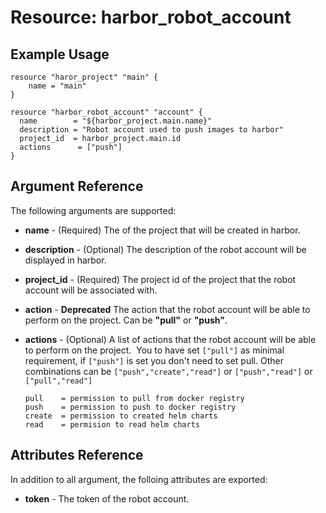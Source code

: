 # Resource: harbor_robot_account

## Example Usage
```hcl
resource "haror_project" "main" {
    name = "main"
}

resource "harbor_robot_account" "account" {
  name        = "${harbor_project.main.name}"
  description = "Robot account used to push images to harbor"
  project_id  = harbor_project.main.id
  actions      = ["push"]
}
```

## Argument Reference
The following arguments are supported:

* **name** - (Required) The of the project that will be created in harbor.

* **description** - (Optional) The description of the robot account will be displayed in harbor.

* **project_id** - (Required) The project id of the project that the robot account will be associated with.

* **action** - **Deprecated** The action that the robot account will be able to perform on the project. Can be **"pull"** or **"push"**.

* **actions** - (Optional) A list of actions that the robot account will be able to perform on the project. 
    You to have set `["pull"]` as minimal requirement, if `["push"]` is set you don't need to set pull. Other combinations can be `["push","create","read"]` or `["push","read"]` or `["pull","read"]`
    ```
    pull    = permission to pull from docker registry
    push    = permission to push to docker registry
    create  = permission to created helm charts
    read    = permision to read helm charts
    ```


## Attributes Reference
In addition to all argument, the folloing attributes are exported:

* **token** - The token of the robot account.